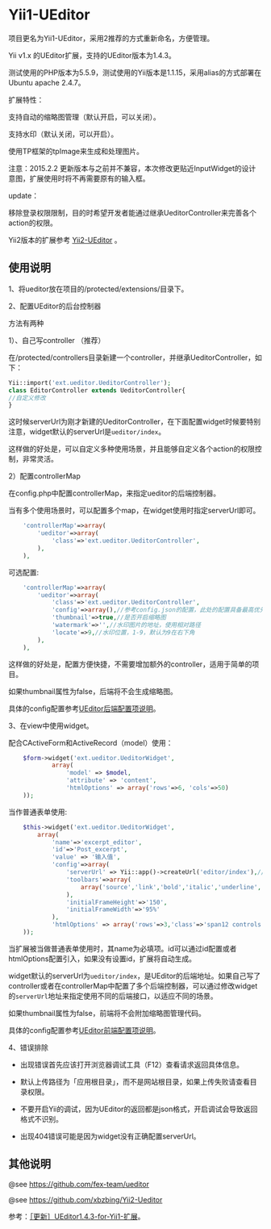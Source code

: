 Yii1-UEditor
===================
项目更名为Yii1-UEditor，采用2推荐的方式重新命名，方便管理。

Yii v1.x 的UEditor扩展，支持的UEditor版本为1.4.3。

测试使用的PHP版本为5.5.9，测试使用的Yii版本是1.1.15，采用alias的方式部署在Ubuntu apache 2.4.7。

扩展特性：

支持自动的缩略图管理（默认开启，可以关闭）。

支持水印（默认关闭，可以开启）。

使用TP框架的tpImage来生成和处理图片。

注意：2015.2.2 更新版本与之前并不兼容，本次修改更贴近InputWidget的设计意图，扩展使用时将不再需要原有的输入框。

update：

移除登录权限限制，目的时希望开发者能通过继承UeditorController来完善各个action的权限。

Yii2版本的扩展参考 [Yii2-UEditor](https://github.com/xbzbing/Yii2-UEditor "Yii2版本的UEditor扩展") 。

使用说明
---------------------

1、将ueditor放在项目的/protected/extensions/目录下。

2、配置UEditor的后台控制器

方法有两种

1）、自己写controller （推荐）

在/protected/controllers目录新建一个controller，并继承UeditorController，如下：

```php
Yii::import('ext.ueditor.UeditorController');
class EditorController extends UeditorController{
//自定义修改
}
```

这时候serverUrl为刚才新建的UeditorController，在下面配置widget时候要特别注意，widget默认的serverUrl是`ueditor/index`。

这样做的好处是，可以自定义多种使用场景，并且能够自定义各个action的权限控制，非常灵活。

2）配置controllerMap

在config.php中配置controllerMap，来指定ueditor的后端控制器。

当有多个使用场景时，可以配置多个map，在widget使用时指定serverUrl即可。

```php
    'controllerMap'=>array(
        'ueditor'=>array(
            'class'=>'ext.ueditor.UeditorController',
        ),
    ),
```

可选配置:

```php
    'controllerMap'=>array(
        'ueditor'=>array(
            'class'=>'ext.ueditor.UeditorController',
            'config'=>array(),//参考config.json的配置，此处的配置具备最高优先级
            'thumbnail'=>true,//是否开启缩略图
            'watermark'=>'',//水印图片的地址，使用相对路径
            'locate'=>9,//水印位置，1-9，默认为9在右下角
        ),
    ),
```

这样做的好处是，配置方便快捷，不需要增加额外的controller，适用于简单的项目。

如果thumbnail属性为false，后端将不会生成缩略图。

具体的config配置参考[UEditor后端配置项说明](http://fex.baidu.com/ueditor/#server-config "后端配置项说明.md")。

3、在view中使用widget。

配合CActiveForm和ActiveRecord（model）使用：

```php
    $form->widget('ext.ueditor.UeditorWidget',
            array(
                'model' => $model,
                'attribute' => 'content',
                'htmlOptions' => array('rows'=>6, 'cols'=>50)
    ));
```

当作普通表单使用:

```php
    $this->widget('ext.ueditor.UeditorWidget',
        array(
            'name'=>'excerpt_editor',
            'id'=>'Post_excerpt',
            'value' => '输入值',
            'config'=>array(
                'serverUrl' => Yii::app()->createUrl('editor/index'),//指定serverUrl，用于文件上传处理。默认是｀ueditor/index｀，如果自己实现了上传接口，可以更改通过修改`serverurl`来使用自定义的后端接口。
                'toolbars'=>array(
                    array('source','link','bold','italic','underline','forecolor','superscript','insertimage','spechars','blockquote')
                ),
                'initialFrameHeight'=>'150',
                'initialFrameWidth'=>'95%'
            ),
            'htmlOptions' => array('rows'=>3,'class'=>'span12 controls')
    ));
```

当扩展被当做普通表单使用时，其name为必填项。id可以通过id配置或者htmlOptions配置引入，如果没有设置id，扩展将自动生成。

widget默认的serverUrl为`ueditor/index`，是UEditor的后端地址。如果自己写了controller或者在controllerMap中配置了多个后端控制器，可以通过修改widget的`serverUrl`地址来指定使用不同的后端接口，以适应不同的场景。

如果thumbnail属性为false，前端将不会附加缩略图管理代码。

具体的config配置参考[UEditor前端配置项说明](http://fex.baidu.com/ueditor/#start-config "前端配置项说明.md")。

4、错误排除

- 出现错误首先应该打开浏览器调试工具（F12）查看请求返回具体信息。

- 默认上传路径为「应用根目录」，而不是网站根目录，如果上传失败请查看目录权限。

- 不要开启Yii的调试，因为UEditor的返回都是json格式，开启调试会导致返回格式不识别。

- 出现404错误可能是因为widget没有正确配置serverUrl。


其他说明
---------------------
@see https://github.com/fex-team/ueditor

@see https://github.com/xbzbing/Yii2-Ueditor

参考：[［更新］UEditor1.4.3-for-Yii1-扩展](http://www.crazydb.com/archive/更新_UEditor1.4.3-for-Yii1-扩展 "UEditor1.4.3-for-Yii1-扩展")。
